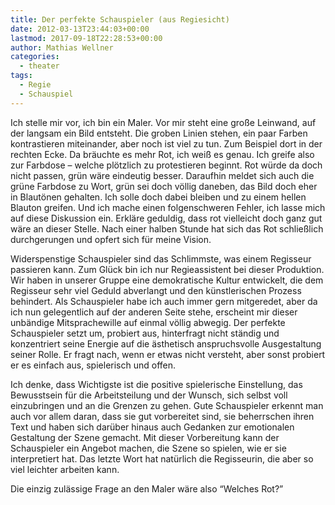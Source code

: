 ```yaml
---
title: Der perfekte Schauspieler (aus Regiesicht)
date: 2012-03-13T23:44:03+00:00
lastmod: 2017-09-18T22:28:53+00:00
author: Mathias Wellner
categories:
  - theater
tags:
  - Regie
  - Schauspiel
---
```

Ich stelle mir vor, ich bin ein Maler. Vor mir steht eine große Leinwand, auf der langsam ein Bild entsteht. Die groben Linien stehen, ein paar Farben kontrastieren miteinander, aber noch ist viel zu tun. Zum Beispiel dort in der rechten Ecke. Da bräuchte es mehr Rot, ich weiß es genau. Ich greife also zur Farbdose &ndash; welche plötzlich zu protestieren beginnt. Rot würde da doch nicht passen, grün wäre eindeutig besser. Daraufhin meldet sich auch die grüne Farbdose zu Wort, grün sei doch völlig daneben, das Bild doch eher in Blautönen gehalten. Ich solle doch dabei bleiben und zu einem hellen Blauton greifen. Und ich mache einen folgenschweren Fehler, ich lasse mich auf diese Diskussion ein. Erkläre geduldig, dass rot vielleicht doch ganz gut wäre an dieser Stelle. Nach einer halben Stunde hat sich das Rot schließlich durchgerungen und opfert sich für meine Vision. 

Widerspenstige Schauspieler sind das Schlimmste, was einem Regisseur passieren kann. Zum Glück bin ich nur Regieassistent bei dieser Produktion. Wir haben in unserer Gruppe eine demokratische Kultur entwickelt, die dem Regisseur sehr viel Geduld abverlangt und den künstlerischen Prozess behindert. Als Schauspieler habe ich auch immer gern mitgeredet, aber da ich nun gelegentlich auf der anderen Seite stehe, erscheint mir dieser unbändige Mitsprachewille auf einmal völlig abwegig. Der perfekte Schauspieler setzt um, probiert aus, hinterfragt nicht ständig und konzentriert seine Energie auf die ästhetisch anspruchsvolle Ausgestaltung seiner Rolle. Er fragt nach, wenn er etwas nicht versteht, aber sonst probiert er es einfach aus, spielerisch und offen. 

Ich denke, dass Wichtigste ist die positive spielerische Einstellung, das Bewusstsein für die Arbeitsteilung und der Wunsch, sich selbst voll einzubringen und an die Grenzen zu gehen. Gute Schauspieler erkennt man auch vor allem daran, dass sie gut vorbereitet sind, sie beherrschen ihren Text und haben sich darüber hinaus auch Gedanken zur emotionalen Gestaltung der Szene gemacht. Mit dieser Vorbereitung kann der Schauspieler ein Angebot machen, die Szene so spielen, wie er sie interpretiert hat. Das letzte Wort hat natürlich die Regisseurin, die aber so viel leichter arbeiten kann. 

Die einzig zulässige Frage an den Maler wäre also &#8220;Welches Rot?&#8221;